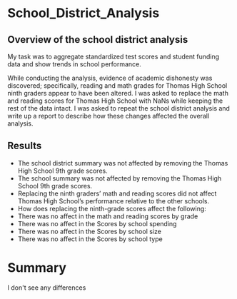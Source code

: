 # School_District_Analysis

## Overview of the school district analysis
My task was to aggregate standardized test scores and student funding data and show trends in school performance.

While conducting the analysis, evidence of academic dishonesty was discovered; specifically, reading and math grades for Thomas High School ninth graders appear to have been altered. I was asked to replace the math and reading scores for Thomas High School with NaNs while keeping the rest of the data intact. I was asked to repeat the school district analysis and write up a report to describe how these changes affected the overall analysis.

## Results
- The school district summary was not affected by removing the Thomas High School 9th grade scores. 
- The school summary was not affected by removing the Thomas High School 9th grade scores. 
- Replacing the ninth graders’ math and reading scores did not affect Thomas High School’s performance relative to the other schools.
- How does replacing the ninth-grade scores affect the following:
- There was no affect in the math and reading scores by grade
- There was no affect in the Scores by school spending
- There was no affect in the Scores by school size
- There was no affect in the Scores by school type

# Summary 

I don't see any differences
